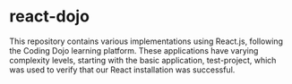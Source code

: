 # react-dojo
This repository contains various implementations using React.js, following the Coding Dojo learning platform. These applications have varying complexity levels, starting with the basic application, test-project, which was used to verify that our React installation was successful.